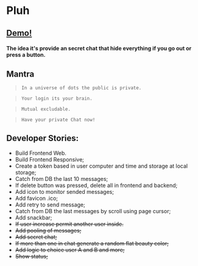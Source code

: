 # Pluh

## [Demo!](https://pluhmessage.web.app/) 
#### The idea it's provide an secret chat that hide everything if you go out or press a button.


## Mantra
> `In a universe of dots the public is private.`

> `Your login its your brain.`

> `Mutual excludable.`

> `Have your private Chat now!`

 
## Developer Stories:
-  Build Frontend Web.
-  Build Frontend Responsive;
-  Create a token based in user computer and time and storage at local storage;
-  Catch from DB the last 10 messages;
-  If delete button was pressed, delete all in frontend and backend;
-  Add icon to monitor sended messages;
-  Add favicon .ico;
-  Add retry to send message;
-  Catch from DB the last messages by scroll using page cursor;
-  Add snackbar;
-  <del>If user increase permit another user inside.<del>
-  <del>Add pooling of messages;<del>
-  <del>Add secret chat;<del>
-  <del>If more than one in chat generate a random flat beauty color;<del>
-  <del>Add logic to choice user A and B and more;<del>
-  <del>Show status;<del>
